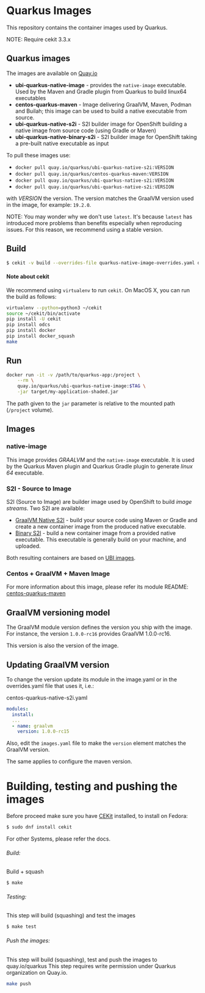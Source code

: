 # Quarkus Images

This repository contains the container images used by Quarkus.

NOTE: Require cekit 3.3.x


## Quarkus images

The images are available on [Quay.io](https://quay.io/organization/quarkus)

* **ubi-quarkus-native-image** - provides the `native-image` executable. Used by the Maven and Gradle plugin from Quarkus to build linux64 executables
* **centos-quarkus-maven** - Image delivering GraalVM, Maven, Podman and Builah; this image can be used to build a native executable from source.
* **ubi-quarkus-native-s2i** - S2I builder image for OpenShift building a native image from source code (using Gradle or Maven)
* **ubi-quarkus-native-binary-s2i** - S2I builder  image for OpenShift taking a pre-built native executable as input

To pull these images use:

* `docker pull quay.io/quarkus/ubi-quarkus-native-s2i:VERSION`
* `docker pull quay.io/quarkus/centos-quarkus-maven:VERSION`
* `docker pull quay.io/quarkus/ubi-quarkus-native-s2i:VERSION`
* `docker pull quay.io/quarkus/ubi-quarkus-native-s2i:VERSION`

with _VERSION_ the version. 
The version matches the GraalVM version used in the image, for example: `19.2.0`.

NOTE: You may wonder why we don't use `latest`. It's because `latest` has introduced more problems than benefits especially when reproducing issues. 
For this reason, we recommend using a stable version.

## Build

```bash
$ cekit -v build --overrides-file quarkus-native-image-overrides.yaml docker
```

#### Note about cekit

We recommend using `virtualenv` to run `cekit`.
On MacOS X, you can run the build as follows:

```bash
virtualenv --python=python3 ~/cekit
source ~/cekit/bin/activate
pip install -U cekit
pip install odcs
pip install docker
pip install docker_squash
make
```

## Run

```bash
docker run -it -v /path/to/quarkus-app:/project \
    --rm \
    quay.io/quarkus/ubi-quarkus-native-image:$TAG \
    -jar target/my-application-shaded.jar
```

The path given to the `jar` parameter is relative to the mounted path (`/project` volume).

## Images

### native-image

This image provides _GRAALVM_ and the `native-image` executable. It is used by the Quarkus Maven plugin and Quarkus Gradle plugin to generate _linux 64_ executable.

### S2I - Source to Image

S2I (Source to Image) are builder image used by OpenShift to build _image streams_.
Two S2I are available:

* [GraalVM Native S2I](modules/quarkus-native-s2i-scripts/README.md) - build your source code using Maven or Gradle and create a new container image from the produced native executable.
* [Binary S2I](modules/quarkus-native-binary-s2i-scripts/README.md) - build a new container image from a provided native executable. This executable is generally build on your machine, and uploaded.

Both resulting containers are based on [UBI images](https://www.redhat.com/en/blog/introducing-red-hat-universal-base-image).

### Centos + GraalVM + Maven Image

For more information about this image, please refer its module README:
[centos-quarkus-maven](modules/quarkus-maven-scripts/README.md)

## GraalVM versioning model

The GraalVM module version defines the version you ship with the image. 
For instance, the version  `1.0.0-rc16` provides GraalVM 1.0.0-rc16.

This version is also the version of the image.

## Updating GraalVM version

To change the version update its module in the image.yaml or in the overrides.yaml file that uses it, i.e.:

centos-quarkus-native-s2i.yaml
```yaml
modules:
  install:
  ...
  - name: graalvm
    version: 1.0.0-rc15
```

Also, edit the `images.yaml` file to make the `version` element matches the GraalVM version.

The same applies to configure the maven version.

# Building, testing and pushing the images

Before proceed make sure you have [CEKit](https://cekit.io/) installed, to install on Fedora: 

```bash
$ sudo dnf install cekit
```
For other Systems, please refer the docs.


###### Build:
Build + squash

```bash
$ make
```


###### Testing:
This step will build (squashing) and test the images
```bash
$ make test
```

###### Push the images:
This step will build (squashing), test and push the images to quay.io/quarkus
This step requires write permission under Quarkus organization on Quay.io.
```bash
make push
```
